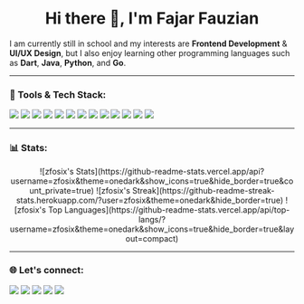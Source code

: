 <h1 align="center">
  Hi there 👋, I'm Fajar Fauzian
</h1>

I am currently still in school and my interests are **Frontend Development** & **UI/UX Design**, but I also enjoy learning other programming languages such as **Dart**, **Java**, **Python**, and **Go**.

---

### 🌟 Tools & Tech Stack:
<p>
    <img src="https://img.shields.io/badge/JavaScript-F7DF1E?logo=javascript&logoColor=black&style=flat" />
    <img src="https://img.shields.io/badge/PHP-777BB4?logo=php&logoColor=white&style=flat" />
    <img src="https://img.shields.io/badge/React-61DAFB?logo=react&logoColor=black&style=flat" />
    <img src="https://img.shields.io/badge/Vue.js-4FC08D?logo=vue.js&logoColor=white&style=flat" />
    <img src="https://img.shields.io/badge/Next.js-000000?logo=next.js&logoColor=white&style=flat" />
    <img src="https://img.shields.io/badge/Laravel-FF2D20?logo=laravel&logoColor=white&style=flat" />
    <img src="https://img.shields.io/badge/Node.js-339933?logo=node.js&logoColor=white&style=flat" />
    <img src="https://img.shields.io/badge/Bootstrap-7952B3?logo=bootstrap&logoColor=white&style=flat" />
    <img src="https://img.shields.io/badge/Tailwind%20CSS-06B6D4?logo=tailwindcss&logoColor=white&style=flat" />
    <img src="https://img.shields.io/badge/Material--UI-0081CB?logo=mui&logoColor=white&style=flat" />
    <img src="https://img.shields.io/badge/Sass-CC6699?logo=sass&logoColor=white&style=flat" />
    <img src="https://img.shields.io/badge/PostgreSQL-4169E1?logo=postgresql&logoColor=white&style=flat" />
    <img src="https://img.shields.io/badge/Figma-F24E1E?logo=figma&logoColor=white&style=flat" />
</p>

---

### 📊 Stats:
<p align="center">
   ![zfosix's Stats](https://github-readme-stats.vercel.app/api?username=zfosix&theme=onedark&show_icons=true&hide_border=true&count_private=true)
    ![zfosix's Streak](https://github-readme-streak-stats.herokuapp.com/?user=zfosix&theme=onedark&hide_border=true)
  ![zfosix's Top Languages](https://github-readme-stats.vercel.app/api/top-langs/?username=zfosix&theme=onedark&show_icons=true&hide_border=true&layout=compact)
</p>

---

### 🌐 Let's connect:
<p>
    <a href="https://github.com/zfosix/" target="_blank"><img src="https://img.shields.io/badge/GitHub-181717?logo=github&logoColor=white&style=flat" /></a>
    <a href="https://www.linkedin.com/in/fajar-fauzian-153220277/" target="_blank"><img src="https://img.shields.io/badge/Fajar_Fauzian-30302f?style=flat&logo=linkedin" /></a>
    <a href="https://www.instagram.com/zfosix/" target="_blank"><img src="https://img.shields.io/badge/Instagram-E4405F?logo=instagram&logoColor=white&style=flat" /></a>
    <a href="https://x.com/zianscode" target="_blank"><img src="https://img.shields.io/badge/Twitter-1DA1F2?logo=twitter&logoColor=white&style=flat" /></a>
    <a href="https://discord.com/users/zfosix" target="_blank"><img src="https://img.shields.io/badge/Discord-5865F2?logo=discord&logoColor=white&style=flat" /></a>
</p>
